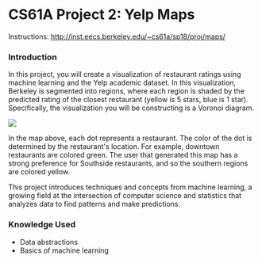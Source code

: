 CS61A Project 2: Yelp Maps
=======
Instructions: http://inst.eecs.berkeley.edu/~cs61a/sp18/proj/maps/

### Introduction
In this project, you will create a visualization of restaurant ratings using machine learning and the Yelp academic dataset. In this visualization, Berkeley is segmented into regions, where each region is shaded by the predicted rating of the closest restaurant (yellow is 5 stars, blue is 1 star). Specifically, the visualization you will be constructing is a Voronoi diagram.

![](http://inst.eecs.berkeley.edu/~cs61a/sp18/proj/maps/visualize/voronoi.png)  

In the map above, each dot represents a restaurant. The color of the dot is determined by the restaurant's location. For example, downtown restaurants are colored green. The user that generated this map has a strong preference for Southside restaurants, and so the southern regions are colored yellow.

This project introduces techniques and concepts from machine learning, a growing field at the intersection of computer science and statistics that analyzes data to find patterns and make predictions.

### Knowledge Used
* Data abstractions
* Basics of machine learning
